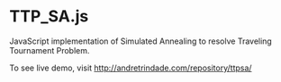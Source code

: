 TTP_SA.js
=========

JavaScript implementation of Simulated Annealing to resolve Traveling Tournament Problem.

To see live demo, visit http://andretrindade.com/repository/ttpsa/

